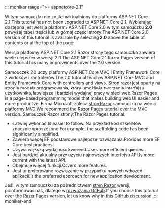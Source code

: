 ::: moniker range=">= aspnetcore-2.1"

<span data-ttu-id="3af81-101">W tym samouczku nie został uaktualniony do platformy ASP.NET Core 2.1.</span><span class="sxs-lookup"><span data-stu-id="3af81-101">This tutorial has not been upgraded to ASP.NET Core 2.1.</span></span> <span data-ttu-id="3af81-102">Wybierając dostępna jest wersja platformy ASP.NET Core 2.0 w tym samouczku **2.0** powyżej tabeli treści lub w górnej części strony:</span><span class="sxs-lookup"><span data-stu-id="3af81-102">The ASP.NET Core 2.0 version of this tutorial is available by selecting **2.0** above the table of contents or at the top of the page:</span></span>

<span data-ttu-id="3af81-103">Wersja platformy ASP.NET Core 2.1 Razor strony tego samouczka zawiera wiele ulepszeń w wersji 2.0.</span><span class="sxs-lookup"><span data-stu-id="3af81-103">The ASP.NET Core 2.1 Razor Pages version of this tutorial has many improvements over the 2.0 version.</span></span>

<span data-ttu-id="3af81-104">Samouczek 2.0 uczy platformy ASP.NET Core MVC i Entity Framework Core z widoków i kontrolerów.</span><span class="sxs-lookup"><span data-stu-id="3af81-104">The 2.0 tutorial teaches ASP.NET Core MVC and Entity Framework Core with controllers and views.</span></span> <span data-ttu-id="3af81-105">Stron razor jest oparty na stronie modelu programowania, który umożliwia tworzenie interfejsu użytkownika, łatwiejsze i bardziej wydajnej pracy w sieci web.</span><span class="sxs-lookup"><span data-stu-id="3af81-105">Razor Pages is a page-based programming model that makes building web UI easier and more productive.</span></span> <span data-ttu-id="3af81-106">Firma Microsoft zaleca [stron Razor](xref:data/ef-rp/intro) samouczka na wersji platformy MVC.</span><span class="sxs-lookup"><span data-stu-id="3af81-106">We recommend the [Razor Pages](xref:data/ef-rp/intro) tutorial over the MVC version.</span></span> <span data-ttu-id="3af81-107">Samouczek Razor strony:</span><span class="sxs-lookup"><span data-stu-id="3af81-107">The Razor Pages tutorial:</span></span>

* <span data-ttu-id="3af81-108">Łatwiej wykonać.</span><span class="sxs-lookup"><span data-stu-id="3af81-108">Is easier to follow.</span></span> <span data-ttu-id="3af81-109">Na przykład kod szkieletów znacznie uproszczono.</span><span class="sxs-lookup"><span data-stu-id="3af81-109">For example, the scaffolding code has been significantly simplified.</span></span>
* <span data-ttu-id="3af81-110">Zawiera więcej EF podstawowe najlepsze rozwiązania.</span><span class="sxs-lookup"><span data-stu-id="3af81-110">Provides more EF Core best practices.</span></span>
* <span data-ttu-id="3af81-111">Używa większą wydajność kwerend.</span><span class="sxs-lookup"><span data-stu-id="3af81-111">Uses more efficient queries.</span></span>
* <span data-ttu-id="3af81-112">Jest bardziej aktualny przy użyciu najnowszych interfejsu API.</span><span class="sxs-lookup"><span data-stu-id="3af81-112">Is more current with the latest API.</span></span>
* <span data-ttu-id="3af81-113">Obejmuje więcej funkcji.</span><span class="sxs-lookup"><span data-stu-id="3af81-113">Covers more features.</span></span>
* <span data-ttu-id="3af81-114">Jest to preferowane rozwiązanie w przypadku nowych wdrożeń aplikacji.</span><span class="sxs-lookup"><span data-stu-id="3af81-114">Is the preferred approach for new application development.</span></span>

<span data-ttu-id="3af81-115">Jeśli w tym samouczku za pośrednictwem [stron Razor](xref:data/ef-rp/intro) wersji, poinformować nas, dlatego w [rozważania GitHub](https://github.com/aspnet/Docs/issues/6146).</span><span class="sxs-lookup"><span data-stu-id="3af81-115">If you choose this tutorial over the [Razor Pages](xref:data/ef-rp/intro) version, let us know why in [this GitHub discussion](https://github.com/aspnet/Docs/issues/6146).</span></span>
::: moniker-end